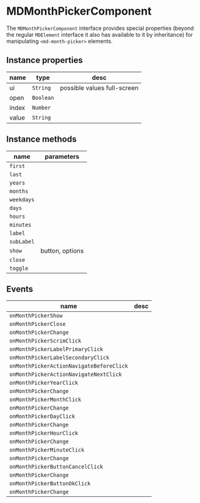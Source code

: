# MDMonthPickerComponent
The `MDMonthPickerComponent` interface provides special properties (beyond the regular `MDElement` interface it also has available to it by inheritance) for manipulating `<md-month-picker>` elements.

## Instance properties

name|type|desc
---|---|---
ui|`String`|possible values full-screen
open|`Boolean`|
index|`Number`|
value|`String`|

## Instance methods

name|parameters
---|---
`first`|
`last`|
`years`|
`months`|
`weekdays`|
`days`|
`hours`|
`minutes`|
`label`|
`subLabel`|
`show`|button, options
`close`|
`toggle`|

## Events

name|desc
---|---
`onMonthPickerShow`|
`onMonthPickerClose`|
`onMonthPickerChange`|
`onMonthPickerScrimClick`|
`onMonthPickerLabelPrimaryClick`|
`onMonthPickerLabelSecondaryClick`|
`onMonthPickerActionNavigateBeforeClick`|
`onMonthPickerActionNavigateNextClick`|
`onMonthPickerYearClick`|
`onMonthPickerChange`|
`onMonthPickerMonthClick`|
`onMonthPickerChange`|
`onMonthPickerDayClick`|
`onMonthPickerChange`|
`onMonthPickerHourClick`|
`onMonthPickerChange`|
`onMonthPickerMinuteClick`|
`onMonthPickerChange`|
`onMonthPickerButtonCancelClick`|
`onMonthPickerChange`|
`onMonthPickerButtonOkClick`|
`onMonthPickerChange`|
